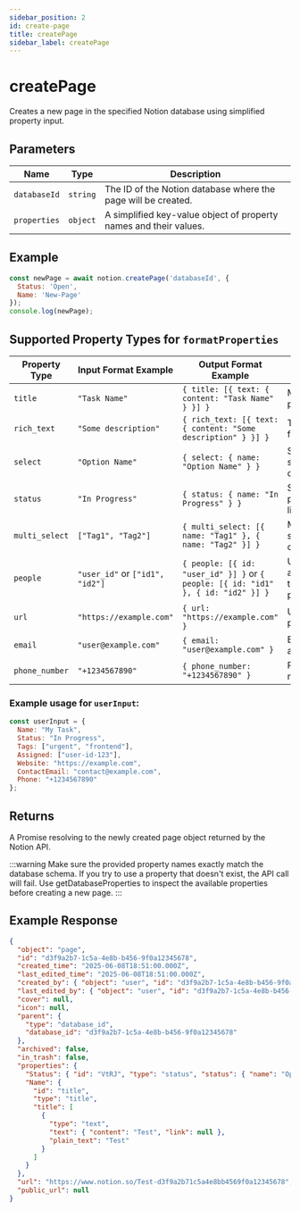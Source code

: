 ```yaml
---
sidebar_position: 2
id: create-page
title: createPage
sidebar_label: createPage
---
```


# createPage

Creates a new page in the specified Notion database using simplified property input.

## Parameters

| Name         | Type     | Description                                                                 |
|--------------|----------|-----------------------------------------------------------------------------|
| `databaseId` | `string` | The ID of the Notion database where the page will be created.              |
| `properties` | `object` | A simplified key-value object of property names and their values.           |

## Example

```js
const newPage = await notion.createPage('databaseId', {
  Status: 'Open',
  Name: 'New-Page'
});
console.log(newPage);
```

## Supported Property Types for `formatProperties`

| Property Type   | Input Format Example             | Output Format Example                                                    | Notes                              |
|-----------------|---------------------------------|-------------------------------------------------------------------------|----------------------------------|
| `title`       | `"Task Name"`                   | `{ title: [{ text: { content: "Task Name" } }] }`                      | Main title property               |
| `rich_text`   | `"Some description"`            | `{ rich_text: [{ text: { content: "Some description" } }] }`            | Text with formatting              |
| `select`      | `"Option Name"`                 | `{ select: { name: "Option Name" } }`                                  | Single select option              |
| `status`      | `"In Progress"`                 | `{ status: { name: "In Progress" } }`                                  | Status property like select       |
| `multi_select`| `["Tag1", "Tag2"]`              | `{ multi_select: [{ name: "Tag1" }, { name: "Tag2" }] }`                | Multiple select options           |
| `people`      | `"user_id"` or `["id1", "id2"]`| `{ people: [{ id: "user_id" }] }` or `{ people: [{ id: "id1" }, { id: "id2" }] }` | User(s) assigned to property      |
| `url`         | `"https://example.com"`         | `{ url: "https://example.com" }`                                       | URL property                     |
| `email`       | `"user@example.com"`            | `{ email: "user@example.com" }`                                        | Email address                   |
| `phone_number`| `"+1234567890"`                 | `{ phone_number: "+1234567890" }`                                     | Phone number                    |

### Example usage for `userInput`:

```js
const userInput = {
  Name: "My Task",
  Status: "In Progress",
  Tags: ["urgent", "frontend"],
  Assigned: ["user-id-123"],
  Website: "https://example.com",
  ContactEmail: "contact@example.com",
  Phone: "+1234567890"
};
```

## Returns

A Promise resolving to the newly created page object returned by the Notion API.

:::warning
Make sure the provided property names exactly match the database schema.
If you try to use a property that doesn't exist, the API call will fail.
Use getDatabaseProperties to inspect the available properties before creating a new page.
:::

## Example Response

```json
{
  "object": "page",
  "id": "d3f9a2b7-1c5a-4e8b-b456-9f0a12345678",
  "created_time": "2025-06-08T18:51:00.000Z",
  "last_edited_time": "2025-06-08T18:51:00.000Z",
  "created_by": { "object": "user", "id": "d3f9a2b7-1c5a-4e8b-b456-9f0a12345678" },
  "last_edited_by": { "object": "user", "id": "d3f9a2b7-1c5a-4e8b-b456-9f0a12345678" },
  "cover": null,
  "icon": null,
  "parent": {
    "type": "database_id",
    "database_id": "d3f9a2b7-1c5a-4e8b-b456-9f0a12345678"
  },
  "archived": false,
  "in_trash": false,
  "properties": {
    "Status": { "id": "VtRJ", "type": "status", "status": { "name": "Open", "color": "default", "id": "abc123" } },
    "Name": {
      "id": "title",
      "type": "title",
      "title": [
        {
          "type": "text",
          "text": { "content": "Test", "link": null },
          "plain_text": "Test"
        }
      ]
    }
  },
  "url": "https://www.notion.so/Test-d3f9a2b71c5a4e8bb4569f0a12345678",
  "public_url": null
}
```
